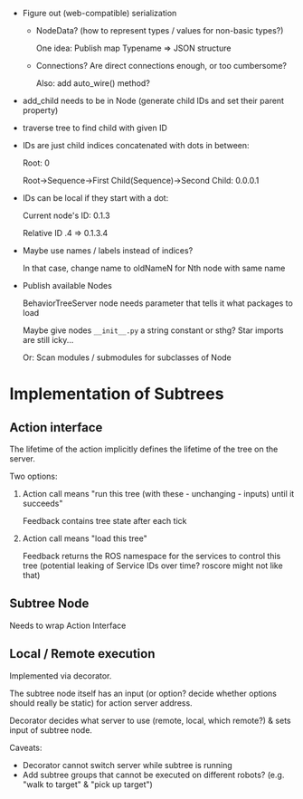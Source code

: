 - Figure out (web-compatible) serialization

  - NodeData? (how to represent types / values for non-basic types?)

      One idea: Publish map Typename => JSON structure

  - Connections? Are direct connections enough, or too cumbersome?

      Also: add auto_wire() method?

- add_child needs to be in Node (generate child IDs and set their parent property)

- traverse tree to find child with given ID

- IDs are just child indices concatenated with dots in between:

    Root: 0

    Root->Sequence->First Child(Sequence)->Second Child: 0.0.0.1

- IDs can be local if they start with a dot:

    Current node's ID: 0.1.3

    Relative ID .4 => 0.1.3.4

- Maybe use names / labels instead of indices?

    In that case, change name to oldNameN for Nth node with same name

- Publish available Nodes

    BehaviorTreeServer node needs parameter that tells it what
    packages to load

    Maybe give nodes `__init__.py` a string constant or sthg? Star
    imports are still icky...

    Or: Scan modules / submodules for subclasses of Node

# Implementation of Subtrees
## Action interface
The lifetime of the action implicitly defines the lifetime of the tree on the server.

Two options:

1. Action call means "run this tree (with these - unchanging - inputs)
   until it succeeds"

   Feedback contains tree state after each tick

2. Action call means "load this tree"

   Feedback returns the ROS namespace for the services to control this
   tree (potential leaking of Service IDs over time? roscore might not
   like that)

## Subtree Node
Needs to wrap Action Interface

## Local / Remote execution
Implemented via decorator.

The subtree node itself has an input (or option? decide whether
options should really be static) for action server address.

Decorator decides what server to use (remote, local, which remote?) &
sets input of subtree node.

Caveats:

* Decorator cannot switch server while subtree is running
* Add subtree groups that cannot be executed on different robots?
  (e.g. "walk to target" & "pick up target")
